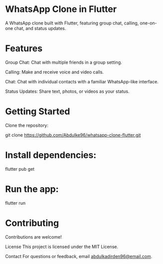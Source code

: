 # WhatsApp Clone in Flutter
A WhatsApp clone built with Flutter, featuring group chat, calling, one-on-one chat, and status updates.

# Features
 Group Chat: Chat with multiple friends in a group setting.

Calling: Make and receive voice and video calls.

Chat: Chat with individual contacts with a familiar WhatsApp-like interface.

 Status Updates: Share text, photos, or videos as your status.

# Getting Started
Clone the repository:


git clone https://github.com/Abdulke96/whatsapp-clone-flutter.git
# Install dependencies:

flutter pub get
# Run the app:

 flutter run
# Contributing
Contributions are welcome! 

License
This project is licensed under the MIT License.

Contact
For questions or feedback, email abdulkadirden96@email.com.
